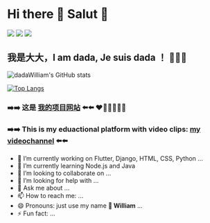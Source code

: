 # Hi there 👋 Salut 🔆
![](https://img.shields.io/badge/python-3.9-orange?style=for-the-badge&logo=python&logoColor=orange)
![](https://img.shields.io/badge/django-4.1.5-green?style=for-the-badge&logo=django&logoColor=green)
![](https://img.shields.io/badge/flutter-3.3.10-blue?style=for-the-badge&logo=flutter&logoColor=blue)

## 我是大大，I am dada, Je suis dada ！ 🧑🏻‍💻 

![dadaWilliam's GitHub stats](https://github-readme-stats-dadawilliam.vercel.app/api?username=dadaWilliam&show_icons=true)

[![Top Langs](https://github-readme-stats-dadawilliam.vercel.app/api/top-langs/?username=dadaWilliam&layout=compact)](https://github.com/anuraghazra/github-readme-stats)

 ### ➡️➡️ 这是 [我的项目网站](https://xueba.ca) ⬅️⬅️ ❤️🧡💛💚💙💜
 ### ➡️➡️ This is my eduactional platform with video clips:  [my videochannel](https://xueba.ca) ⬅️⬅️ 

- 🔭 I’m currently working on Flutter, Django, HTML, CSS, Python ...
- 🌱 I’m currently learning Node.js and Java
- 👯 I’m looking to collaborate on ...
- 🤔 I’m looking for help with ...
- 💬 Ask me about ...
- 📫 How to reach me: ...
- 😄 Pronouns: just use my name **🌈 William** ...
- ⚡ Fun fact: ...

